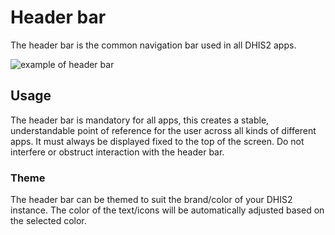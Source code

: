 # Header bar
The header bar is the common navigation bar used in all DHIS2 apps.

![example of header bar](images/global-header.jpg)

## Usage
The header bar is mandatory for all apps, this creates a stable, understandable point of reference for the user across all kinds of different apps. It must always be displayed fixed to the top of the screen. Do not interfere or obstruct interaction with the header bar.

### Theme
The header bar can be themed to suit the brand/color of your DHIS2 instance. The color of the text/icons will be automatically adjusted based on the selected color.
